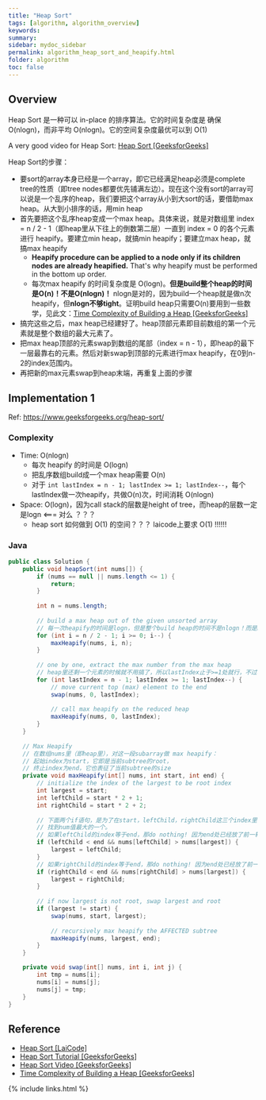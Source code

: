 ```yaml
---
title: "Heap Sort"
tags: [algorithm, algorithm_overview]
keywords:
summary:
sidebar: mydoc_sidebar
permalink: algorithm_heap_sort_and_heapify.html
folder: algorithm
toc: false
---
```


## Overview
Heap Sort 是一种可以 in-place 的排序算法。它的时间复杂度是 确保 O(nlogn)，而非平均 O(nlogn)。它的空间复杂度最优可以到 O(1)

A very good video for Heap Sort: [Heap Sort [GeeksforGeeks]](https://www.youtube.com/watch?v=MtQL_ll5KhQ)

Heap Sort的步骤：
* 要sort的array本身已经是一个array，即它已经满足heap必须是complete tree的性质（即tree nodes都要优先铺满左边）。现在这个没有sort的array可以说是一个乱序的heap，我们要把这个array从小到大sort的话，要借助max heap。从大到小排序的话，用min heap
* 首先要把这个乱序heap变成一个max heap。具体来说，就是对数组里 index = n / 2 - 1（即heap里从下往上的倒数第二层）一直到 index = 0 的各个元素 进行 heapify。要建立min heap，就搞min heapify；要建立max heap，就搞max heapify
  * **Heapify procedure can be applied to a node only if its children nodes are already heapified.** That's why heapify must be performed in the bottom up order.
  * 每次max heapify 的时间复杂度是 O(logn)。**但是build整个heap的时间是O(n)！不是O(nlogn)！** nlogn是对的，因为build一个heap就是做n次heapify，但**nlogn不够tight**。证明build heap只需要O(n)要用到一些数学，见此文：[Time Complexity of Building a Heap [GeeksforGeeks]](https://www.geeksforgeeks.org/time-complexity-of-building-a-heap/)
* 搞完这些之后，max heap已经建好了。heap顶部元素即目前数组的第一个元素就是整个数组的最大元素了。
* 把max heap顶部的元素swap到数组的尾部（index = n - 1），即heap的最下一层最靠右的元素。然后对新swap到顶部的元素进行max heapify，在0到n-2的index范围内。
* 再把新的max元素swap到heap末端，再重复上面的步骤

## Implementation 1
Ref: https://www.geeksforgeeks.org/heap-sort/

### Complexity
* Time: O(nlogn)
  * 每次 heapify 的时间是 O(logn)
  * 把乱序数组build成一个max heap需要 O(n)
  * 对于 `int lastIndex = n - 1; lastIndex >= 1; lastIndex--`，每个lastIndex做一次heapify，共做O(n)次，时间消耗 O(nlogn)
* Space: O(logn)，因为call stack的层数是height of tree，而heap的层数一定是logn <=== 对么 ？？？
  * heap sort 如何做到 O(1) 的空间？？？ laicode上要求 O(1) !!!!!!

### Java
```java
public class Solution {
    public void heapSort(int nums[]) {
        if (nums == null || nums.length <= 1) {
            return;
        }
        
        int n = nums.length;
        
        // build a max heap out of the given unsorted array
        // 每一次heapify的时间是logn，但是整个build heap的时间不是nlogn！而是n！证明见上文
        for (int i = n / 2 - 1; i >= 0; i--) {
            maxHeapify(nums, i, n);
        }
        
        // one by one, extract the max number from the max heap
        // heap里还剩一个元素的时候就不用搞了，所以lastIndex止于>=1处就行，不过写0也不会错
        for (int lastIndex = n - 1; lastIndex >= 1; lastIndex--) {
            // move current top (max) element to the end
            swap(nums, 0, lastIndex);
            
            // call max heapify on the reduced heap
            maxHeapify(nums, 0, lastIndex);
        }
    }
    
    // Max Heapify
    // 在数组nums里（即heap里），对这一段subarray做 max heapify：
    // 起始index为start，它即是当前subtree的root，
    // 终止index为end，它也表征了当前subtree的size
    private void maxHeapify(int[] nums, int start, int end) {
        // initialize the index of the largest to be root index
        int largest = start;
        int leftChild = start * 2 + 1;
        int rightChild = start * 2 + 2;
        
        // 下面两个if语句，是为了在start，leftChild，rightChild这三个index里，
        // 找到num值最大的一个。
        // 如果leftChild的index等于end，那do nothing! 因为end处已经放了前一轮的max
        if (leftChild < end && nums[leftChild] > nums[largest]) {
            largest = leftChild;
        }
        // 如果rightChild的index等于end，那do nothing! 因为end处已经放了前一轮的max
        if (rightChild < end && nums[rightChild] > nums[largest]) {
            largest = rightChild;
        }
        
        // if now largest is not root, swap largest and root
        if (largest != start) {
            swap(nums, start, largest);
            
            // recursively max heapify the AFFECTED subtree
            maxHeapify(nums, largest, end);
        }
    }

    private void swap(int[] nums, int i, int j) {
        int tmp = nums[i];
        nums[i] = nums[j];
        nums[j] = tmp;
    }
}
```

## Reference
* [Heap Sort [LaiCode]](https://app.laicode.io/app/problem/328)
* [Heap Sort Tutorial [GeeksforGeeks]](https://www.geeksforgeeks.org/heap-sort/)
* [Heap Sort Video [GeeksforGeeks]](https://www.youtube.com/watch?v=MtQL_ll5KhQ)
* [Time Complexity of Building a Heap [GeeksforGeeks]](https://www.geeksforgeeks.org/time-complexity-of-building-a-heap/)

{% include links.html %}
